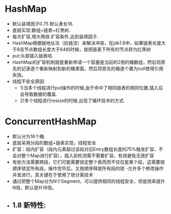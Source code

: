 # HashMap
   - 默认装填因子0.75 默认表长16.
   - 底层实现:数组+链表+红黑树.
   - 每次扩容,增大两倍.扩容条件,达到装填因子.
   - HashMap根据链地址法（拉链法）来解决冲突，在jdk1.8中，如果链表长度大于8且节点数组长度大于64的时候，就把链表下所有的节点转为红黑树
   - put:头部插入链表哈.
   - HashMap的扩容机制就是重新申请一个容量是当前的2倍的桶数组，然后将原先的记录逐个重新映射到新的桶里面，然后将原先的桶逐个置为null使得引用失效。  
   - 线程不安全原因:
      - 1)当多个线程进行put操作的时候,由于命中了相同链表的相同位置,插入后会导致数据的覆盖.
      - 2)多个线程进行resize的时候,出现了循环技术的方式.
# ConcurrentHashMap
   - 默认分为16个桶.
   - 底层采用分段的数组+链表实现，线程安全
   - 扩容：段内扩容（段内元素超过该段对应Entry数组长度的75%触发扩容，不会对整个Map进行扩容），插入前检测需不需要扩容，有效避免无效扩容
   - 有些方法需要跨段，它们可能需要锁定整个表而而不仅仅是某个段，这需要按顺序锁定所有段，操作完毕后，又按顺序释放所有段的锁
   -允许多个修改操作并发进行，其关键在于使用了锁分离技术
   - 通过把整个Map分为N个Segment，可以提供相同的线程安全，但是效率提升N倍，默认提升16倍。
   - 1.8 新特性:
      - 